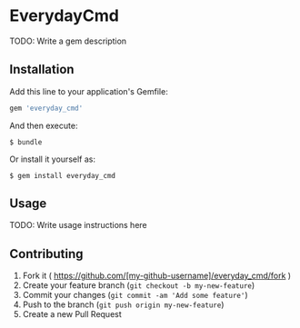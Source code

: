 # EverydayCmd

TODO: Write a gem description

## Installation

Add this line to your application's Gemfile:

```ruby
gem 'everyday_cmd'
```

And then execute:

    $ bundle

Or install it yourself as:

    $ gem install everyday_cmd

## Usage

TODO: Write usage instructions here

## Contributing

1. Fork it ( https://github.com/[my-github-username]/everyday_cmd/fork )
2. Create your feature branch (`git checkout -b my-new-feature`)
3. Commit your changes (`git commit -am 'Add some feature'`)
4. Push to the branch (`git push origin my-new-feature`)
5. Create a new Pull Request
